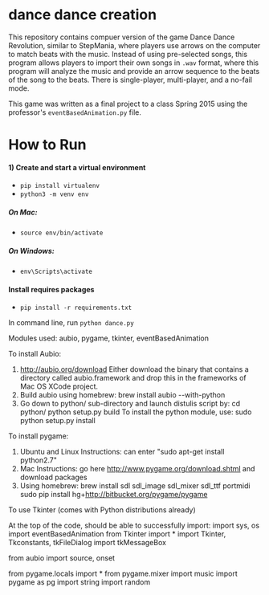 # dance dance creation

This repository contains compuer version of the game Dance Dance Revolution, similar to StepMania, where players use arrows on the computer to match beats with the music. Instead of using pre-selected songs, this program allows players to import their own songs in `.wav` format, where this program will analyze the music and provide an arrow sequence to the beats of the song to the beats. There is single-player, multi-player, and a no-fail mode.

This game was written as a final project to a class Spring 2015 using the professor's `eventBasedAnimation.py` file.


# How to Run

#### 1) Create and start a virtual environment

- `pip install virtualenv`
- `python3 -m venv env`

##### On Mac:
- `source env/bin/activate`

##### On Windows:
- `env\Scripts\activate`

#### Install requires packages

- `pip install -r requirements.txt`

In command line, run `python dance.py`



Modules used: aubio, pygame, tkinter, eventBasedAnimation

To install Aubio: 
1. http://aubio.org/download
Either download the binary that contains a directory called aubio.framework and drop this in the frameworks of Mac OS XCode project.
2. Build aubio using homebrew: brew install aubio --with-python
3. Go down to python/ sub-directory and launch distulis script by: cd python/
python setup.py build
To install the python module, use: sudo python setup.py install

To install pygame:
1. Ubuntu and Linux Instructions: can enter "sudo apt-get install python2.7"
2. Mac Instructions: go here http://www.pygame.org/download.shtml and download packages
3. Using homebrew: brew install sdl sdl_image sdl_mixer sdl_ttf portmidi 
                   sudo pip install hg+http://bitbucket.org/pygame/pygame

To use Tkinter (comes with Python distributions already)

At the top of the code, should be able to successfully import:
import sys, os
import eventBasedAnimation
from Tkinter import *
import Tkinter, Tkconstants, tkFileDialog
import tkMessageBox

from aubio import source, onset

from pygame.locals import *
from pygame.mixer import music
import pygame as pg
import string
import random

